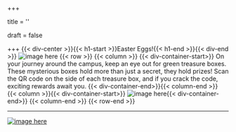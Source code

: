 +++

title = ''

draft = false

+++
{{< div-center >}}{{< h1-start >}}Easter Eggs!{{< h1-end >}}{{< div-end >}}
![image here](../images/easter-eggs.png#center)
{{< row >}}
{{< column >}}
{{< div-container-start>}} On your journey around the campus, keep an eye out for green treasure boxes. These mysterious boxes hold more than just a secret, they hold prizes! Scan the QR code on the side of each treasure box, and if you crack the code, exciting rewards await you. {{< div-container-end>}}{{< column-end >}}
{{< column >}}{{< div-container-start>}} 
![image here](../images/chest-3.png#center){{< div-container-end>}}
{{< column-end >}}
{{< row-end >}}
___

[![image here](../images/lost-icon.png#center)](../lost)